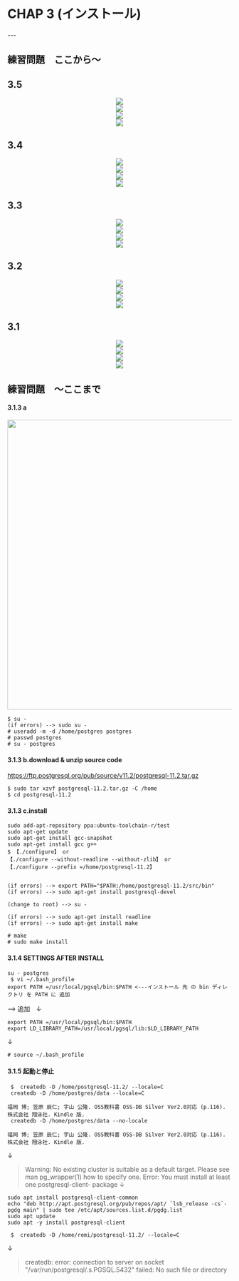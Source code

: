 # CHAP 3 (インストール)

---　

## 練習問題　ここから～

## 3.5
<div align="center"><img src="https://user-images.githubusercontent.com/97021497/208793494-7b9e0491-c73b-4ede-97af-ec83871c0da8.png"></div> 
<div align="center"><img src="https://user-images.githubusercontent.com/97021497/208793546-c0ca25a8-c67d-41c8-bbab-d8c078defe65.png"></div> 

<div align="center"><img src="https://user-images.githubusercontent.com/97021497/208794420-3f085314-3b25-45ae-897e-34b49b34041b.png"></div> 
<div align="center"><img src="https://user-images.githubusercontent.com/97021497/208794473-9d75dbfc-e02a-4654-912d-2fdba00f3c7d.png"></div> 

## 3.4
<div align="center"><img src="https://user-images.githubusercontent.com/97021497/208791854-79a981ba-add6-4454-ade5-13b009079cb5.png"></div> 
<div align="center"><img src="https://user-images.githubusercontent.com/97021497/208791919-529d4453-911b-436e-a99f-3d53bd7ca35e.png"></div> 

<div align="center"><img src="https://user-images.githubusercontent.com/97021497/208793254-119c7da5-3098-4593-bc19-942ff9150d09.png"></div> 
<div align="center"><img src="https://user-images.githubusercontent.com/97021497/208793306-f790b245-ac09-4571-83eb-c651c4441d4c.png"></div> 

## 3.3
<div align="center"><img src="https://user-images.githubusercontent.com/97021497/208568692-c9ae2507-8c0b-4473-a9c5-842020939c26.png"></div> 
<div align="center"><img src="https://user-images.githubusercontent.com/97021497/208568755-737a1d80-d4a5-44a1-85d5-906b84212eaf.png"></div> 

<div align="center"><img src="https://user-images.githubusercontent.com/97021497/208569357-d383d8e4-fb26-4ec5-89a6-558cb7c668f1.png"></div> 
<div align="center"><img src="https://user-images.githubusercontent.com/97021497/208569519-5a5526c7-eb87-4e61-9873-911ed6dc8991.png"></div> 

## 3.2

<div align="center"><img src="https://user-images.githubusercontent.com/97021497/208561183-5b5e3901-0fb6-4108-a60e-587c0a72e397.png"></div> 
<div align="center"><img src="https://user-images.githubusercontent.com/97021497/208561246-d33ab87b-89a3-4e16-a49d-f8fa8916db3f.png"></div> 

<div align="center"><img src="https://user-images.githubusercontent.com/97021497/208563857-5d26ef6a-a210-4929-814b-e38f1f154dad.png"></div> 
<div align="center"><img src="https://user-images.githubusercontent.com/97021497/208563910-2a92b132-39cb-45dc-aaa5-054982ec2f59.png"></div> 

## 3.1

<div align="center"><img src="https://user-images.githubusercontent.com/97021497/208555794-6ad83e45-4dc5-4768-9854-ed21b5edee68.png"></div> 
<div align="center"><img src="https://user-images.githubusercontent.com/97021497/208557879-353a9c76-7a6f-4b18-b89f-0209724afff8.png"></div> 

<div align="center"><img src="https://user-images.githubusercontent.com/97021497/208560077-e1ada24e-3ea8-4056-8a97-b79a40d5b663.png"></div> 
<div align="center"><img src="https://user-images.githubusercontent.com/97021497/208560141-379e5152-54e1-4b7f-90d8-2656dec410bf.png"></div>


## 練習問題　～ここまで

#### 3.1.3 a

<div align="left"><img src="https://user-images.githubusercontent.com/97021497/207203393-7f33ce34-13d5-4db5-964c-b93357e1cba6.png" width="650"></div> 

```
$ su - 
(if errors) --> sudo su -
# useradd -m -d /home/postgres postgres 
# passwd postgres 
# su - postgres
```

#### 3.1.3 b.download & unzip source code

https://ftp.postgresql.org/pub/source/v11.2/postgresql-11.2.tar.gz

```
$ sudo tar xzvf postgresql-11.2.tar.gz -C /home
$ cd postgresql-11.2
 ```
 
 #### 3.1.3 c.install

```
sudo add-apt-repository ppa:ubuntu-toolchain-r/test
sudo apt-get update
sudo apt-get install gcc-snapshot
sudo apt-get install gcc g++
$ 【./configure】 or 
【./configure --without-readline --without-zlib】 or 
【./configure --prefix =/home/postgresql-11.2】


(if errors) --> export PATH="$PATH:/home/postgresql-11.2/src/bin"
(if errors) --> sudo apt-get install postgresql-devel

(change to root) --> su -

(if errors) --> sudo apt-get install readline
(if errors) --> sudo apt-get install make
```

```
# make
# sudo make install 
 ```
 
#### 3.1.4 SETTINGS AFTER INSTALL
 
```
su - postgres
 $ vi ~/.bash_profile 
export PATH =/usr/local/pgsql/bin:$PATH <---インストール 先 の bin ディレクトリ を PATH に 追加
```
--> 追加　↓

```
export PATH =/usr/local/pgsql/bin:$PATH
export LD_LIBRARY_PATH=/usr/local/pgsql/lib:$LD_LIBRARY_PATH
``` 
↓
``` 
# source ~/.bash_profile
 ```
 
 #### 3.1.5 起動と停止
 
``` 
 $  createdb -D /home/postgresql-11.2/ --locale=C
 createdb -D /home/postgres/data --locale=C

福岡 博; 笠原 辰仁; 宇山 公隆. OSS教科書 OSS-DB Silver Ver2.0対応 (p.116). 株式会社 翔泳社. Kindle 版. 
 createdb -D /home/postgres/data --no-locale

福岡 博; 笠原 辰仁; 宇山 公隆. OSS教科書 OSS-DB Silver Ver2.0対応 (p.116). 株式会社 翔泳社. Kindle 版. 
```
 ↓
> Warning: No existing cluster is suitable as a default target. Please see man pg_wrapper(1) how to specify one.
> Error: You must install at least one postgresql-client-<version> package
 ↓
```
sudo apt install postgresql-client-common
echo "deb http://apt.postgresql.org/pub/repos/apt/ `lsb_release -cs`-pgdg main" | sudo tee /etc/apt/sources.list.d/pgdg.list
sudo apt update
sudo apt -y install postgresql-client
```
 
``` 
 $  createdb -D /home/remi/postgresql-11.2/ --locale=C
```
 ↓
> createdb: error: connection to server on socket "/var/run/postgresql/.s.PGSQL.5432" failed: No such file or directory
 
```
```
